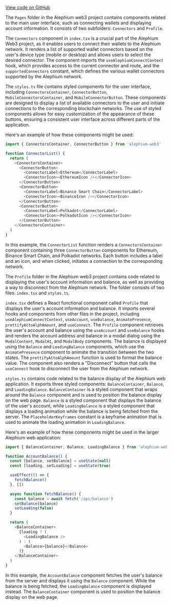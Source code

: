 [View code on GitHub](https://github.com/alephium/alephium-web3/.autodoc/docs/json/packages/web3-react/src/components/Pages)

The `Pages` folder in the Alephium web3 project contains components related to the main user interface, such as connecting wallets and displaying account information. It consists of two subfolders: `Connectors` and `Profile`.

The `Connectors` component in `index.tsx` is a crucial part of the Alephium Web3 project, as it enables users to connect their wallets to the Alephium network. It renders a list of supported wallet connectors based on the user's device type (mobile or desktop) and allows users to select the desired connector. The component imports the `useAlephiumConnectContext` hook, which provides access to the current connector and route, and the `supportedConnectors` constant, which defines the various wallet connectors supported by the Alephium network.

The `styles.ts` file contains styled components for the user interface, including `ConnectorsContainer`, `ConnectorButton`, `MobileConnectorsContainer`, and `MobileConnectorButton`. These components are designed to display a list of available connectors to the user and initiate connections to the corresponding blockchain networks. The use of styled components allows for easy customization of the appearance of these buttons, ensuring a consistent user interface across different parts of the application.

Here's an example of how these components might be used:

```javascript
import { ConnectorsContainer, ConnectorButton } from 'alephium-web3'

function ConnectorList() {
  return (
    <ConnectorsContainer>
      <ConnectorButton>
        <ConnectorLabel>Ethereum</ConnectorLabel>
        <ConnectorIcon><EthereumIcon /></ConnectorIcon>
      </ConnectorButton>
      <ConnectorButton>
        <ConnectorLabel>Binance Smart Chain</ConnectorLabel>
        <ConnectorIcon><BinanceIcon /></ConnectorIcon>
      </ConnectorButton>
      <ConnectorButton>
        <ConnectorLabel>Polkadot</ConnectorLabel>
        <ConnectorIcon><PolkadotIcon /></ConnectorIcon>
      </ConnectorButton>
    </ConnectorsContainer>
  )
}
```

In this example, the `ConnectorList` function renders a `ConnectorsContainer` component containing three `ConnectorButton` components for Ethereum, Binance Smart Chain, and Polkadot networks. Each button includes a label and an icon, and when clicked, initiates a connection to the corresponding network.

The `Profile` folder in the Alephium web3 project contains code related to displaying the user's account information and balance, as well as providing a way to disconnect from the Alephium network. The folder consists of two files: `index.tsx` and `styles.ts`.

`index.tsx` defines a React functional component called `Profile` that displays the user's account information and balance. It imports several hooks and components from other files in the project, including `useAlephiumConnectContext`, `useAccount`, `useBalance`, `AnimatePresence`, `prettifyAttoAlphAmount`, and `useConnect`. The `Profile` component retrieves the user's account and balance using the `useAccount` and `useBalance` hooks and renders the account address and balance in a modal dialog using the `ModalContent`, `ModalH1`, and `ModalBody` components. The balance is displayed using the `Balance` and `LoadingBalance` components, which use the `AnimatePresence` component to animate the transition between the two states. The `prettifyAttoAlphAmount` function is used to format the balance value. The component also renders a "Disconnect" button that calls the `useConnect` hook to disconnect the user from the Alephium network.

`styles.ts` contains code related to the balance display of the Alephium web application. It exports three styled components: `BalanceContainer`, `Balance`, and `LoadingBalance`. `BalanceContainer` is a styled component that wraps around the `Balance` component and is used to position the balance display on the web page. `Balance` is a styled component that displays the balance of the user's account, while `LoadingBalance` is a styled component that displays a loading animation while the balance is being fetched from the server. The `PlaceholderKeyframes` constant is a keyframe animation that is used to animate the loading animation in `LoadingBalance`.

Here's an example of how these components might be used in the larger Alephium web application:

```javascript
import { BalanceContainer, Balance, LoadingBalance } from 'alephium-web3'

function AccountBalance() {
  const [balance, setBalance] = useState(null)
  const [loading, setLoading] = useState(true)

  useEffect(() => {
    fetchBalance()
  }, [])

  async function fetchBalance() {
    const balance = await fetch('/api/balance')
    setBalance(balance)
    setLoading(false)
  }

  return (
    <BalanceContainer>
      {loading ? (
        <LoadingBalance />
      ) : (
        <Balance>{balance}</Balance>
      )}
    </BalanceContainer>
  )
}
```

In this example, the `AccountBalance` component fetches the user's balance from the server and displays it using the `Balance` component. While the balance is being fetched, the `LoadingBalance` component is displayed instead. The `BalanceContainer` component is used to position the balance display on the web page.
